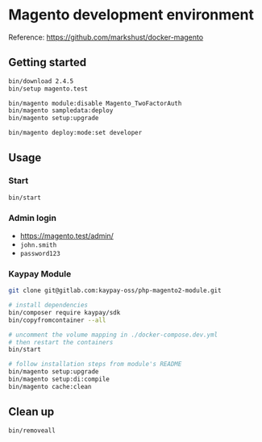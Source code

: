 # Magento development environment

Reference: https://github.com/markshust/docker-magento

## Getting started

```bash
bin/download 2.4.5
bin/setup magento.test

bin/magento module:disable Magento_TwoFactorAuth
bin/magento sampledata:deploy
bin/magento setup:upgrade

bin/magento deploy:mode:set developer
```

## Usage

### Start

```bash
bin/start
```

### Admin login

- https://magento.test/admin/
- `john.smith`
- `password123`

### Kaypay Module

```bash
git clone git@gitlab.com:kaypay-oss/php-magento2-module.git

# install dependencies
bin/composer require kaypay/sdk
bin/copyfromcontainer --all 

# uncomment the volume mapping in ./docker-compose.dev.yml
# then restart the containers
bin/start

# follow installation steps from module's README
bin/magento setup:upgrade
bin/magento setup:di:compile
bin/magento cache:clean
```

## Clean up

```bash
bin/removeall
```
